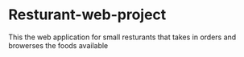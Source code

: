 # Resturant-web-project
This the web application for small resturants that takes in orders and browerses the foods available
